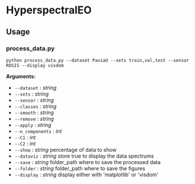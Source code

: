 # HyperspectralEO

## Usage

### process_data.py 

`python process_data.py --dataset PaviaU --sets train,val,test --sensor ROSIS --display visdom`

**Arguments:**
* `--dataset` : *string*
* `--sets` : *string* 
* `--sensor` : *string* 
* `--classes` : *string* 
* `--smooth` : *string* 
* `--remove` : *string* 
* `--apply` : *string* 
* `--n_components` : *int* 
* `--C1` : *int* 
* `--C2` : *int* 
* `--show` : *string* 
percentage of data to show
* `--dataviz` : *string* 
store true to display the data spectrums
* `--save` : *string* 
folder_path where to save the processed data
* `--folder` : *string* 
folder_path where to save the figures
* `--display` : *string* 
display either with 'matplotlib' or 'visdom'

